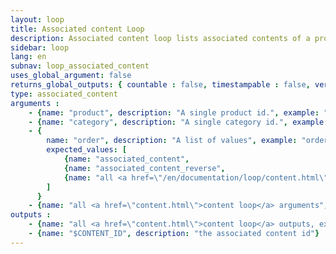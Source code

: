 ```yaml
---
layout: loop
title: Associated content Loop
description: Associated content loop lists associated contents of a product or a category. It behaves like a content loop therefore you might use all <a href="/en/documentation/loop/content.html">content loop</a> arguments and outputs.
sidebar: loop
lang: en
subnav: loop_associated_content
uses_global_argument: false
returns_global_outputs: { countable : false, timestampable : false, versionable : false }
type: associated_content
arguments :
    - {name: "product", description: "A single product id.", example: "product=\"2\"", mandatory: "double"}
    - {name: "category", description: "A single category id.", example: "category=\"5\"", mandatory: "double"}
    - {
        name: "order", description: "A list of values", example: "order=\"associated_content\"", default: "associated_content",
        expected_values: [
            {name: "associated_content",                                                        description: "manual associated content order"},
            {name: "associated_content_reverse",                                                description: "reverse manual associated content order"},
            {name: "all <a href=\"/en/documentation/loop/content.html\">content loop</a> orders",  description: ""}
        ]
      }
    - {name: "all <a href=\"content.html\">content loop</a> arguments", example: "exclude_folder=\"1,2,9\""}
outputs :
    - {name: "all <a href=\"content.html\">content loop</a> outputs, except for $ID, which is the ID of the relation."}
    - {name: "$CONTENT_ID", description: "the associated content id"}
---
```


